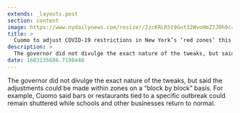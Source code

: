 ```yaml
--- 
extends: _layouts.post 
section: content 
image: https://www.nydailynews.com/resizer/2zcKRLR5t9Gut32WvoHmZ7J0h9c=/1200x0/top/cloudfront-us-east-1.images.arcpublishing.com/tronc/ZPBGZGK2GZH5NHLNB3IZYV35BQ.jpg 
title: > 
  Cuomo to adjust COVID-19 restrictions in New York’s ‘red zones’ this week 
description: > 
  The governor did not divulge the exact nature of the tweaks, but said the adjustments could be made within zones on a “block by block” basis.For example, Cuomo said bars or restaurants tied to a specific outbreak could remain shuttered while schools and other businesses return to normal. 
date: 1603135686.7198448 
--- 
```

<div><p class=""> The governor did not divulge the exact nature of the tweaks, but said the adjustments could be made within zones on a &#8220;block by block&#8221; basis. For example, Cuomo said bars or restaurants tied to a specific outbreak could remain shuttered while schools and other businesses return to normal.</p> </div>